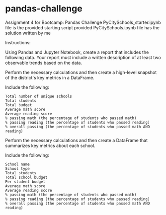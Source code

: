 # pandas-challenge
Assignment 4 for Bootcamp: Pandas Challenge
PyCitySchools_starter.ipynb file is the provided starting script provided
PyCitySchools.ipynb file has the solution written by me


Instructions:

Using Pandas and Jupyter Notebook, create a report that includes the following data. Your report must include a written description of at least two observable trends based on the data.

Perform the necessary calculations and then create a high-level snapshot of the district's key metrics in a DataFrame.

Include the following:

    Total number of unique schools
    Total students
    Total budget
    Average math score
    Average reading score
    % passing math (the percentage of students who passed math)
    % passing reading (the percentage of students who passed reading)
    % overall passing (the percentage of students who passed math AND reading)

Perform the necessary calculations and then create a DataFrame that summarizes key metrics about each school.

Include the following:

    School name
    School type
    Total students
    Total school budget
    Per student budget
    Average math score
    Average reading score
    % passing math (the percentage of students who passed math)
    % passing reading (the percentage of students who passed reading)
    % overall passing (the percentage of students who passed math AND reading)


